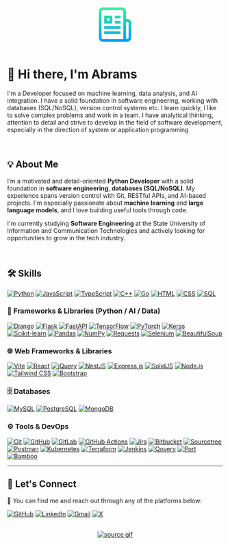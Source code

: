 <br />
<div align="center">
  <a href="https://github.com/Abrams63/Abrams63.git">
    <img src="images/logo.png" alt="Logo" width="80" height="80">
  </a>
</div>
<br />

# 👋 Hi there, I'm Abrams

I'm a Developer focused on machine learning, data analysis, and AI integration. I have a solid foundation in software engineering, working with databases (SQL/NoSQL), version control systems etc. I learn quickly, I like to solve complex problems and work in a team. I have analytical thinking, attention to detail and strive to develop in the field of software development, especially in the direction of system or application programming

<br>

## 💡 About Me
I’m a motivated and detail-oriented **Python Developer** with a solid foundation in **software engineering**, **databases (SQL/NoSQL)**. My experience spans version control with Git, RESTful APIs, and AI-based projects. I'm especially passionate about **machine learning** and **large language models**, and I love building useful tools through code.

I'm currently studying **Software Engineering** at the State University of Information and Communication Technologies and actively looking for opportunities to grow in the tech industry.

<br>

## 🛠️ Skills
[![Python](https://img.shields.io/badge/Python-3670A0?style=for-the-badge&logo=python&logoColor=white)](https://www.python.org/)
[![JavaScript](https://img.shields.io/badge/JavaScript-F7DF1E?style=for-the-badge&logo=javascript&logoColor=black)](https://developer.mozilla.org/en-US/docs/Web/JavaScript)
[![TypeScript](https://img.shields.io/badge/TypeScript-3178C6?style=for-the-badge&logo=typescript&logoColor=white)](https://www.typescriptlang.org/)
[![C++](https://img.shields.io/badge/C++-00599C?style=for-the-badge&logo=cplusplus&logoColor=white)](https://isocpp.org/)
[![Go](https://img.shields.io/badge/Go-00ADD8?style=for-the-badge&logo=go&logoColor=white)](https://go.dev/)
[![HTML](https://img.shields.io/badge/HTML-E34F26?style=for-the-badge&logo=html5&logoColor=white)](https://developer.mozilla.org/en-US/docs/Web/HTML)
[![CSS](https://img.shields.io/badge/CSS-1572B6?style=for-the-badge&logo=css3&logoColor=white)](https://developer.mozilla.org/en-US/docs/Web/CSS)
[![SQL](https://img.shields.io/badge/SQL-4479A1?style=for-the-badge&logo=postgresql&logoColor=white)](https://en.wikipedia.org/wiki/SQL)

### 🧠 Frameworks & Libraries (Python / AI / Data)
[![Django](https://img.shields.io/badge/Django-092E20?style=for-the-badge&logo=django&logoColor=white)](https://www.djangoproject.com/)
[![Flask](https://img.shields.io/badge/Flask-000000?style=for-the-badge&logo=flask&logoColor=white)](https://flask.palletsprojects.com/)
[![FastAPI](https://img.shields.io/badge/FastAPI-005571?style=for-the-badge&logo=fastapi)](https://fastapi.tiangolo.com/)
[![TensorFlow](https://img.shields.io/badge/TensorFlow-FF6F00?style=for-the-badge&logo=tensorflow&logoColor=white)](https://www.tensorflow.org/)
[![PyTorch](https://img.shields.io/badge/PyTorch-EE4C2C?style=for-the-badge&logo=pytorch&logoColor=white)](https://pytorch.org/)
[![Keras](https://img.shields.io/badge/Keras-D00000?style=for-the-badge&logo=keras&logoColor=white)](https://keras.io/)
[![Scikit-learn](https://img.shields.io/badge/Scikit--learn-F7931E?style=for-the-badge&logo=scikitlearn&logoColor=white)](https://scikit-learn.org/)
[![Pandas](https://img.shields.io/badge/Pandas-150458?style=for-the-badge&logo=pandas&logoColor=white)](https://pandas.pydata.org/)
[![NumPy](https://img.shields.io/badge/NumPy-013243?style=for-the-badge&logo=numpy&logoColor=white)](https://numpy.org/)
[![Requests](https://img.shields.io/badge/Requests-20232A?style=for-the-badge&logo=python&logoColor=white)](https://docs.python-requests.org/)
[![Selenium](https://img.shields.io/badge/Selenium-43B02A?style=for-the-badge&logo=selenium&logoColor=white)](https://www.selenium.dev/)
[![BeautifulSoup](https://img.shields.io/badge/BeautifulSoup-4B0082?style=for-the-badge&logo=python&logoColor=white)](https://www.crummy.com/software/BeautifulSoup/)

### 🌐 Web Frameworks & Libraries
[![Vite](https://img.shields.io/badge/Vite-646CFF?style=for-the-badge&logo=vite&logoColor=white)](https://vitejs.dev/)
[![React](https://img.shields.io/badge/React-20232A?style=for-the-badge&logo=react&logoColor=61DAFB)](https://reactjs.org/)
[![jQuery](https://img.shields.io/badge/jQuery-0769AD?style=for-the-badge&logo=jquery&logoColor=white)](https://jquery.com/)
[![NestJS](https://img.shields.io/badge/NestJS-E0234E?style=for-the-badge&logo=nestjs&logoColor=white)](https://nestjs.com/)
[![Express.js](https://img.shields.io/badge/Express.js-000000?style=for-the-badge&logo=express&logoColor=white)](https://expressjs.com/)
[![SolidJS](https://img.shields.io/badge/SolidJS-2C4F7C?style=for-the-badge&logo=solid&logoColor=white)](https://www.solidjs.com/)
[![Node.js](https://img.shields.io/badge/Node.js-339933?style=for-the-badge&logo=nodedotjs&logoColor=white)](https://nodejs.org/)
[![Tailwind CSS](https://img.shields.io/badge/TailwindCSS-06B6D4?style=for-the-badge&logo=tailwindcss&logoColor=white)](https://tailwindcss.com/)
[![Bootstrap](https://img.shields.io/badge/Bootstrap-563D7C?style=for-the-badge&logo=bootstrap&logoColor=white)](https://getbootstrap.com/)
### 🗄️ Databases
[![MySQL](https://img.shields.io/badge/MySQL-4479A1?style=for-the-badge&logo=mysql&logoColor=white)](https://www.mysql.com/)
[![PostgreSQL](https://img.shields.io/badge/PostgreSQL-4169E1?style=for-the-badge&logo=postgresql&logoColor=white)](https://www.postgresql.org/)
[![MongoDB](https://img.shields.io/badge/MongoDB-47A248?style=for-the-badge&logo=mongodb&logoColor=white)](https://www.mongodb.com/)

### ⚙️ Tools & DevOps
[![Git](https://img.shields.io/badge/Git-F05032?style=for-the-badge&logo=git&logoColor=white)](https://git-scm.com/)
[![GitHub](https://img.shields.io/badge/GitHub-181717?style=for-the-badge&logo=github&logoColor=white)](https://github.com/)
[![GitLab](https://img.shields.io/badge/GitLab-FC6D26?style=for-the-badge&logo=gitlab&logoColor=white)](https://gitlab.com/)
[![GitHub Actions](https://img.shields.io/badge/GitHub%20Actions-2088FF?style=for-the-badge&logo=githubactions&logoColor=white)](https://docs.github.com/actions)
[![Jira](https://img.shields.io/badge/Jira-0052CC?style=for-the-badge&logo=jira&logoColor=white)](https://www.atlassian.com/software/jira)
[![Bitbucket](https://img.shields.io/badge/Bitbucket-0052CC?style=for-the-badge&logo=bitbucket&logoColor=white)](https://bitbucket.org/)
[![Sourcetree](https://img.shields.io/badge/Sourcetree-0052CC?style=for-the-badge&logo=sourcetree&logoColor=white)](https://www.sourcetreeapp.com/)
[![Postman](https://img.shields.io/badge/Postman-FF6C37?style=for-the-badge&logo=postman&logoColor=white)](https://www.postman.com/)
[![Kubernetes](https://img.shields.io/badge/Kubernetes-326CE5?style=for-the-badge&logo=kubernetes&logoColor=white)](https://kubernetes.io/)
[![Terraform](https://img.shields.io/badge/Terraform-7B42BC?style=for-the-badge&logo=terraform&logoColor=white)](https://www.terraform.io/)
[![Jenkins](https://img.shields.io/badge/Jenkins-D24939?style=for-the-badge&logo=jenkins&logoColor=white)](https://www.jenkins.io/)
[![Qovery](https://img.shields.io/badge/Qovery-4526E4?style=for-the-badge&logo=qovery&logoColor=white)](https://www.qovery.com/)
[![Port](https://img.shields.io/badge/Port-000000?style=for-the-badge)](https://www.getport.io/)
[![Bamboo](https://img.shields.io/badge/Bamboo-0052CC?style=for-the-badge&logo=bamboo&logoColor=white)](https://www.atlassian.com/software/bamboo)

---

## 🔗 Let's Connect
💬 You can find me and reach out through any of the platforms below:

[![GitHub](https://img.shields.io/badge/GitHub-181717?style=for-the-badge&logo=github&logoColor=white)](https://github.com/Abrams63)   [![LinkedIn](https://img.shields.io/badge/LinkedIn-0A66C2?style=for-the-badge&logo=linkedin&logoColor=white)](https://www.linkedin.com/in/abrams63/)   [![Gmail](https://img.shields.io/badge/Gmail-D14836?style=for-the-badge&logo=gmail&logoColor=white)](mailto:leaderia5566@gmail.com)   [![X](https://img.shields.io/badge/X-000000?style=for-the-badge&logo=twitter&logoColor=white)](https://x.com/Artem63003?t=z2eEpjD6Kg9cHgbc6BqwUQ&s=09)

<br>

<div align="center">
  <a href="https://github.com/Abrams63/Abrams63.git">
    <img src="images/source.gif" alt="source gif" />
  </a>
</div>



